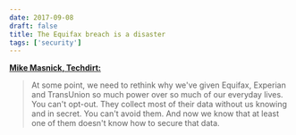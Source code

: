 ```yaml
---
date: 2017-09-08
draft: false
title: The Equifax breach is a disaster
tags: ['security']
---
```


**[Mike Masnick, Techdirt:](https://www.techdirt.com/2017/09/08/equifax-security-breach-is-complete-disaster-will-almost-certainly-get-worse/)**

> At some point, we need to rethink why we've given Equifax, Experian and TransUnion so much power over so much of our everyday lives. You can't opt-out. They collect most of their data without us knowing and in secret. You can't avoid them. And now we know that at least one of them doesn't know how to secure that data.<!-- excerpt -->
